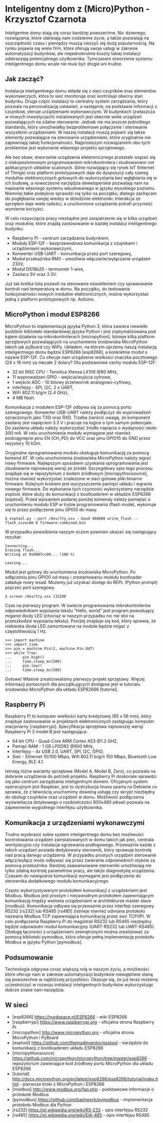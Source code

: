 # Inteligentny dom z (Micro)Python - Krzysztof Czarnota

Inteligentne domy stają się coraz bardziej powszechne. Nic dziwnego, rozwiązania, które ułatwiają nam codzienne życie, a także pozwalają na oszczędność czasu i pieniędzy muszą cieszyć się dużą popularnością. Na rynku pojawia się wiele firm, które oferują swoje usługi w zakresie automatyzacji budynków, ale niejednokrotnie koszty takiej instalacji odstraszają potencjalnego użytkownika. Tymczasem stworzenie systemu inteligentnego domu wcale nie musi być drogie ani trudne.

## Jak zacząć?
Instalacja inteligentnego domu składa się z sieci czujników oraz elementów wykonawczych, która to sieć monitoruje oraz kontroluje obecny stan budynku. Druga część instalacji to centralny system zarządzania, który pozwala na personalizację ustawień, a następnie, na podstawie informacji z czujników, steruje urządzeniami wykonawczymi. W budynkach (zwłaszcza w nowych inwestycjach) instalowanych jest obecnie wiele urządzeń pozwalających na zdalne sterowanie. Jednak nie ma jeszcze jednolitego standardu, który umożliwiałby bezproblemowe połączenie i sterowanie wszystkimi urządzeniami. W naszej instalacji muszą pojawić się także elementy pozwalające na sterowanie urządzeniami, które oryginalnie nie zapewniają takiej funkcjonalności. Najprostszym rozwiązaniem obu tych problemów jest wykonanie własnego projektu sprzętowego.

Ale bez obaw, stworzenie urządzenia elektronicznego przestało wiązać się z niskopoziomowym programowaniem mikrokontrolera i studiowaniem not aplikacyjnych układów scalonych. Silnie rozwijający się rynek IoT (Internet of Things) oraz platform prototypowych daje do dyspozycji cały szereg modułów elektronicznych gotowych do wykorzystania bez wgłębiania się w ich budowę, a nowoczesne narzędzia deweloperskie pozwalają nam na napisanie własnego systemu wbudowanego w języku wysokiego poziomu. Niemniej takie podejście sprawdzi się tylko na początku, dlatego zachęcam do pogłębiania swojej wiedzy w dziedzinie elektroniki. Interakcja ze sprzętem daje wiele radości, a uruchomione urządzenie potrafi przynieść wymierne korzyści.

W celu rozpoczęcia pracy niezbędne jest zaopatrzenie się w kilka urządzeń oraz modułów, które znajdą zastosowanie w każdej instalacji inteligentnego budynku:
* Raspberry Pi - centrum zarządzania budynkiem,
* Moduły ESP-12F - bezprzewodowa komunikacja z czujnikami i urządzeniami wykonawczymi,
* Konwerter USB-UART - komunikacja przez port szeregowy,
* Moduł przekaźnika RM0 - umożliwia włączanie/wyłączanie urządzeń 230V,
* Moduł DS18b20 - termometr 1-wire,
* Zasilacz 5V oraz 3.3V.

Już tak krótka lista pozwoli na sterowanie oświetleniem czy sprawowanie kontroli nad temperaturą w domu. Na początku, do testowania funkcjonalności nowych modułów elektronicznych, można wykorzystać jedną z platform prototypowych np. Arduino.

## MicroPython i moduł ESP8266
MicroPython to implementacja języka Python 3, która zawiera niewielki podzbiór biblioteki standardowej języka Python i jest zoptymalizowana pod kątem działania na mikrokontrolerach [micropython]. Istnieje kilka platform sprzętowych pozwalających na uruchomienie środowiska MicroPython takich jak pyBoard czy WiPy. Układem, na którym oprzemy naszą instalację inteligentnego domu będzie ESP8266 [esp8266], a konkretnie moduł o nazwie ESP-12F.
Co oferuje nam urządzenie wielkości znaczka pocztowego (24 x 16 mm) za niecałe 2 dolary? Oto podstawowe cechy modułu ESP-12F:
- 32 bit RISC CPU - Tensilica Xtensa LX106 @80 MHz,
- 11 wyprowadzeń GPIO - wejścia/wyjścia cyfrowe,
- 1 wejście ADC - 10 bitowy przetwornik analogowo-cyfrowy,
- interfejsy - SPI, I2C, 2 x UART,
- WiFi 802.11 b/g/n (2.4 GHz),
- 4 MB flash.

Komunikacja z modułem ESP-12F odbywa się za pomocą portu szeregowego. Konwerter USB-UART należy podłączyć do wyprowadzeń oznaczonych jako TXD oraz RXD. Trzeba zwrócić uwagę, że komponent zasilany jest napięciem 3.3 V i pracuje na logice o tym samym potencjale. Do zasilania układu należy wykorzystać źródło napięcia o wydajności około 300 mA. W celu uruchomienia modułu wymagane jest również podciągnięcie pinu EN (CH_PD) do VCC oraz pinu GPIO15 do GND przez rezystory 10 kOm.

Oryginalne oprogramowanie modułu obsługuje komunikację za pomocą komend AT. W celu uruchomienia środowiska MicroPython należy wgrać nowy firmware. Najlepszym sposobem uzyskania oprogramowania jest zbudowanie najnowszej wersji ze źródeł. Szczegółowy opis tego procesu znajduje się w repozytorium z kodem źródłowym [micropythonsource], można również wykorzystać znalezione w sieci gotowe pliki binarne firmware. Kolejnym krokiem jest wyczyszczenie pamięci układu i wgranie nowego firmware. Do wykonania tych czynności wykorzystamy narzędzie esptool, które służy do komunikacji z bootloaderem w układzie ESP8266 [esptool]. Przed wpisaniem podanej poniżej komendy należy pamiętać o uruchomieniu modułu ESP w trybie programowania (flash mode), wykonuje się to przez podłączenie pinu GPIO0 do masy.

    $ esptool.py --port /dev/tty.xxx --baud 460800 write_flash --flash_size=8m 0 firmware-combined.bin

W przypadku powodzenia naszym oczom powinien ukazać się następujący rezultat:

    Connecting...
    Erasing flash...
    Writing at 0x0007cc00... (100 %)

    Leaving...

Moduł jest gotowy do uruchomienia środowiska MicroPython. Po odłączeniu pinu GPIO0 od masy i zrestartowaniu modułu bootloader załaduje nowy wsad. Możemy już uzyskać dostęp do REPL (Python prompt) poprzez port szeregowy.

    $ screen /dev/tty.xxx 115200

Czas na pierwszy program. W świecie programowania mikrokontrolerów odpowiednikiem wypisania tekstu "Hello, world" jest program powodujący miganie diody LED (chociaż w naszym przypadku nic nie stoi na przeszkodzie wypisania tekstu). Poniżej znajduje się kod, który sprawia, że niebieska dioda LED zamontowana na module będzie migać z częstotliwością 1 Hz.

    >>> import machine
    >>> import time
    >>> pin = machine.Pin(2, machine.Pin.OUT)
    >>> while True:
    ...     pin.high()
    ...     time.sleep_ms(500)
    ...     pin.low()
    ...     time.sleep_ms(500)

Gotowe! Właśnie zrealizowaliśmy pierwszy projekt sprzętowy. Więcej informacji pomocnych dla początkujących dostępne jest w tutorialu środowiska MicroPython dla układu ESP82666 [tutorial].


## Raspberry Pi
Raspberry Pi to komputer wielkości karty kredytowej (85 x 56 mm), który znajduje zastosowanie w projektach elektronicznych zastępując komputer stacjonarny [raspberrypi]. Specyfikacja sprzętowa najnowszej wersji Raspberry Pi 3 model B jest następująca:
* 64 bit CPU - Quad-Core ARM Cortex A53 @1.2 GHZ,
* Pamięć RAM - 1 GB LPDDR2 @900 MHz,
* Interfejsy - 4x USB 2.0, UART, SPI, I2C, GPIO,
* Sieć - Ethernet 10/100 Mbps, Wifi 802.11 b/g/n 150 Mbps, Bluetooth Low Energy, BLE 4.1.

Istnieją różne warianty sprzętowe (Model A, Model B, Zero), co pozwala na dobranie urządzenia do potrzeb projektu. Raspberry Pi doskonale sprawdzi się jako centrum zarządzania inteligentnym domem. Oficjalnym system operacyjnym jest Raspbian, jest to dystrybucja linuxa oparta na Debianie co sprawia, że z łatwością uruchomimy dowolną usługę czy skrypt niezbędny do obsługi czujników oraz urządzeń w domu. Możliwość podłączenia wyświetlacza dotykowego o rozdzielczości 800x480 pikseli pozwala na zapewnienie wygodnego interfejsu użytkownika.

## Komunikacja z urządzeniami wykonawczymi
Trudno wyobrazić sobie system inteligentnego domu bez możliwości kontrolowania urządzeń zainstalowanych w domu takich jak piec, centrala wentylacyjna czy instalacja ogrzewania podłogowego. Przeważnie każde z takich urządzeń posiada dedykowany sterownik, który sprawuje kontrolę nad pracą danego urządzenia. W przypadku prostych urządzeń sterowanie włącz/wyłącz może odbywać się przez zwieranie odpowiednich styków za pomocą przekaźnika. Bardziej zaawansowane sterowniki umożliwiają nie tylko zdalną kontrolę parametrów pracy, ale także diagnostykę urządzenia. Czasami do nawiązania komunikacji wymagane jest podłączenie do sterownika dodatkowego modułu komunikacyjnego.

Często wykorzystywanym protokołem komunikacji z urządzeniami jest Modbus. Modbus jest prostym i niezawodnym protokołem zapewniającym komunikację między wieloma urządzeniami w architekturze master slave [modbus]. Komunikacja odbywa się przeważnie przez interfejs szeregowy RS232 [rs232] lub RS485 [rs485] (istnieje również odmiana protokołu nazwana Modbus TCP zapewniająca komunikację przez sieć TCP/IP). W celu podłączenia Raspberry Pi do magistrali RS232 lub RS485 niezbędny będzie odpowiedni moduł komunikacyjny (UART-RS232 lub UART-RS485). Obsługę łączności z urządzeniami zewnętrznymi można zrealizować za pomocą biblioteki pymodbus, która oferuje pełną implementację protokołu Modbus w języku Python [pymodbus].

## Podsumowanie
Technologia odgrywa coraz większą rolę w naszym życiu, a możliwości które oferuje nam w zakresie automatyzacji budynków niewątpliwie staną się powszechne w najbliższej przyszłości. Okazuje się, że już teraz możemy uczestniczyć w rozwoju instalacji inteligentnych budynków wykorzystując dobrze znane nam narzędzia.

## W sieci
* [esp8266] https://nurdspace.nl/ESP8266 - wiki ESP8266
* [raspberrypi] https://www.raspberrypi.org - oficjalna strona Raspberry Pi
* [micropython] http://www.micropython.org - oficjalna strona MicroPython i PyBoard
* [esptool] https://github.com/themadinventor/esptool - narzędzie do komunikacji z bootloaderem układu ESP8266
* [micropythonsource] https://github.com/micropython/micropython/tree/master/esp8266 - repozytorium zawierające kod źródłowy portu MicroPython dla układu ESP8266
* [tutorial] http://docs.micropython.org/en/latest/esp8266/esp8266/tutorial/index.html - pierwsze kroki z MicroPython i ESP8266
* [modbus] http://www.modbus.org/faq.php - podstawowe informacje o protokole Modbus
* [pymodbus] https://github.com/bashwork/pymodbus - implementacja protokołu Modbus dla Python
* [rs232] https://pl.wikipedia.org/wiki/RS-232 - opis interfejsu RS232
* [rs485] https://pl.wikipedia.org/wiki/EIA-485 - opis interfejsu RS485
